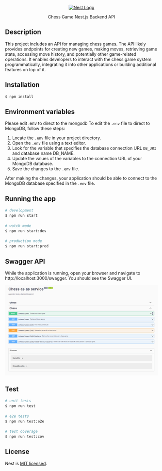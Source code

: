<p align="center">
  <a href="http://nestjs.com/" target="blank"><img src="https://nestjs.com/img/logo-small.svg" width="200" alt="Nest Logo" /></a>
</p>

[circleci-image]: https://img.shields.io/circleci/build/github/nestjs/nest/master?token=abc123def456
[circleci-url]: https://github.com/ozshimon21/chess-as-a-service

  <p align="center">Chess Game Nest.js Backend API</p>
    <p align="center">

## Description

This project includes an API for managing chess games. The API likely provides endpoints for creating new games,
making moves, retrieving game state, accessing move history, and potentially other game-related operations.
It enables developers to interact with the chess game system programmatically,
integrating it into other applications or building additional features on top of it.

## Installation

```bash
$ npm install
```

## Environment variables

Please edit .env to direct to the mongodb
To edit the `.env` file to direct to MongoDB, follow these steps:

1. Locate the `.env` file in your project directory.
2. Open the `.env` file using a text editor.
3. Look for the variable that specifies the database connection URL `DB_URI` and database name DB_NAME.
4. Update the values of the variables to the connection URL of your MongoDB database.
5. Save the changes to the `.env` file.

After making the changes, your application should be able to connect to the MongoDB database specified in the `.env` file.
## Running the app

```bash
# development
$ npm run start

# watch mode
$ npm run start:dev

# production mode
$ npm run start:prod
```

## Swagger API

While the application is running, open your browser and navigate to http://localhost:3000/swagger.
You should see the Swagger UI.

![swagger_ui.png](swagger_ui.png)

## Test

```bash
# unit tests
$ npm run test

# e2e tests
$ npm run test:e2e

# test coverage
$ npm run test:cov
```

## License

Nest is [MIT licensed](LICENSE).
